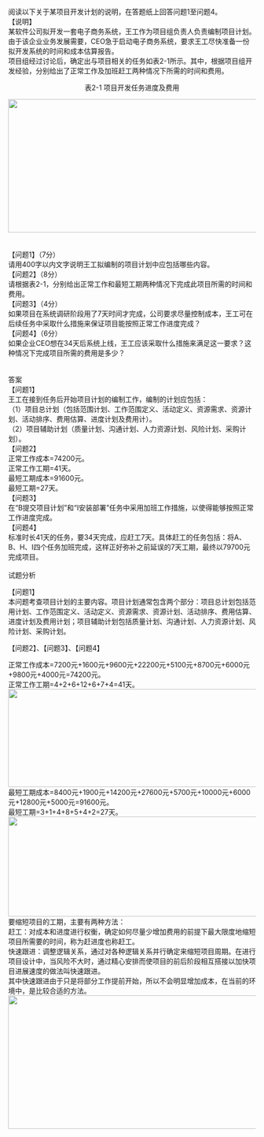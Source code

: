 <div class="detail lh2">阅读以下关于某项目开发计划的说明，在答题纸上回答问题1至问题4。<br/>
【说明】<br/>某软件公司拟开发一套电子商务系统，王工作为项目组负责人负责编制项目计划。由于该企业业务发展需要，CEO急于启动电子商务系统，要求王工尽快准备一份拟开发系统的时间和成本估算报告。<br/>项目组经过讨论后，确定出与项目相关的任务如表2-1所示。其中，根据项目组开发经验，分别给出了正常工作及加班赶工两种情况下所需的时间和费用。<br/><p style="text-align: center;">表2-1 项目开发任务进度及费用</p><div style="text-align: center;">    <img alt="" src="https://lstatic.xisaiwang.com/tiku/uploadfiles/2016-06/2d095f8c378d463496d02ef8ccebd05a_.png" style="width: 551px; height: 271px;"/></div><br/><br/>【问题1】（7分）<br/>请用400字以内文字说明王工拟编制的项目计划中应包括哪些内容。<br/>
【问题2】（8分）<br/>请根据表2-1，分别给出正常工作和最短工期两种情况下完成此项目所需的时间和费用。<br/>
【问题3】（4分）<br/>如果项目在系统调研阶段用了7天时间才完成，公司要求尽量控制成本，王工可在后续任务中采取什么措施来保证项目能按照正常工作进度完成？<br/>
【问题4】（6分）<br/>如果企业CEO想在34天后系统上线，王工应该采取什么措施来满足这一要求？这种情况下完成项目所需的费用是多少？<br/><br/><br/>答案<br/><div>
【问题1】</div><div>王工在接到任务后开始项目计划的编制工作，编制的计划应包括：<br/></div><div>（1）项目总计划（包括范围计划、工作范围定义、活动定义、资源需求、资源计划、活动排序、费用估算、进度计划及费用计）。<br/></div><div>（2）项目辅助计划（质量计划、沟通计划、人力资源计划、风险计划、采购计划）。</div>
【问题2】<br/>
正常工作成本=74200元。<br/>
正常工作工期=41天。<br/>
最短工期成本=91600元。<br/>
最短工期=27天。<br/>
【问题3】<br/>
在“B提交项目计划”和“I安装部署”任务中采用加班工作措施，以使得能够按照正常工作进度完成。<br/>
【问题4】<br/>
标准时长41天的任务，要34天完成，应赶工7天。具体赶工的任务包括：将A、B、H、I四个任务加班完成，这样正好弥补之前延误的7天工期，最终以79700元完成项目。<br/><br/>试题分析<br/><div><p>【问题1】<br/>本问题考查项目计划的主要内容。项目计划通常包含两个部分：项目总计划包括范用计划、工作范围定义、活动定义、资源需求、资源计划、活动排序、费用估算、进度计划及费用计划；项目辅助计划包括质量计划、沟通计划、人力资源计划、风险计划、采购计划。</p><p>【问题2】、【问题3】、【问题4】<br/></p>
</div><div>正常工作成本=7200元+1600元+9600元+22200元+5100元+8700元+6000元+9800元+4000元=74200元。</div>
正常工作工期=4+2+6+12+6+7+4=41天。<img alt="" src="https://lstatic.xisaiwang.com/tiku/UploadFiles/2014-10/a320381beaa34585b7984934a60120bb_.jpg" style="height: 199px; width: 760px;"/><br/>
最短工期成本=8400元+1900元+14200元+27600元+5700元+10000元+6000元+12800元+5000元=91600元。<br/>
最短工期=3+1+4+8+5+4+2=27天。<img alt="" src="https://lstatic.xisaiwang.com/tiku/UploadFiles/2014-10/c11c9891be11408ea5362618cbd69c99_.jpg" style="height: 203px; width: 760px;"/><br/>
要缩短项目的工期，主要有两种方法：<br/>
赶工：对成本和进度进行权衡，确定如何尽量少增加费用的前提下最大限度地缩短项目所需要的时间，称为赶进度也称赶工。<br/>
快速跟进：调整逻辑关系，通过对各种逻辑关系并行确定来缩短项目周期。在进行项目设计中，当风险不大时，通过精心安排而使项目的前后阶段相互搭接以加快项目进展速度的做法叫快速跟进。<br/>
其中快速跟进由于只是将部分工作提前开始，所以不会明显增加成本，在当前的环境中，是比较合适的方法。<br/>
<img alt="" src="https://lstatic.xisaiwang.com/tiku/uploadfiles/2016-06/40b2ef34c95c4a0fb978cc1a2a70c71f_.png" style="width: 639px; height: 271px;"/></div>
